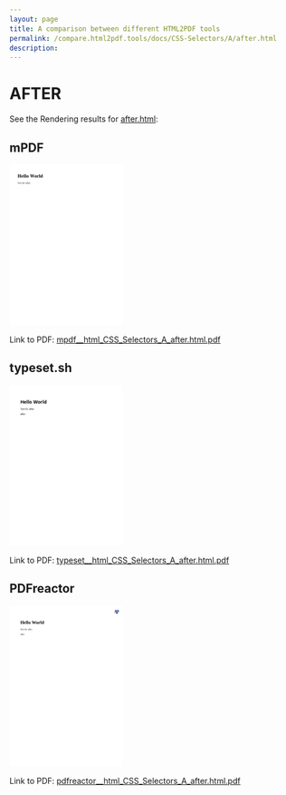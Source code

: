 ```yaml
---
layout: page
title: A comparison between different HTML2PDF tools
permalink: /compare.html2pdf.tools/docs/CSS-Selectors/A/after.html
description: 
---
```


# AFTER

See the Rendering results for [after.html](/html/CSS%20Selectors/A/after.html):

## mPDF
![](mpdf__html_CSS_Selectors_A_after.html.png) 

Link to PDF: [mpdf__html_CSS_Selectors_A_after.html.pdf](mpdf__html_CSS_Selectors_A_after.html.pdf)

## typeset.sh
![](typeset__html_CSS_Selectors_A_after.html.png) 

Link to PDF: [typeset__html_CSS_Selectors_A_after.html.pdf](typeset__html_CSS_Selectors_A_after.html.pdf)

## PDFreactor
![](pdfreactor__html_CSS_Selectors_A_after.html.png) 

Link to PDF: [pdfreactor__html_CSS_Selectors_A_after.html.pdf](pdfreactor__html_CSS_Selectors_A_after.html.pdf)
